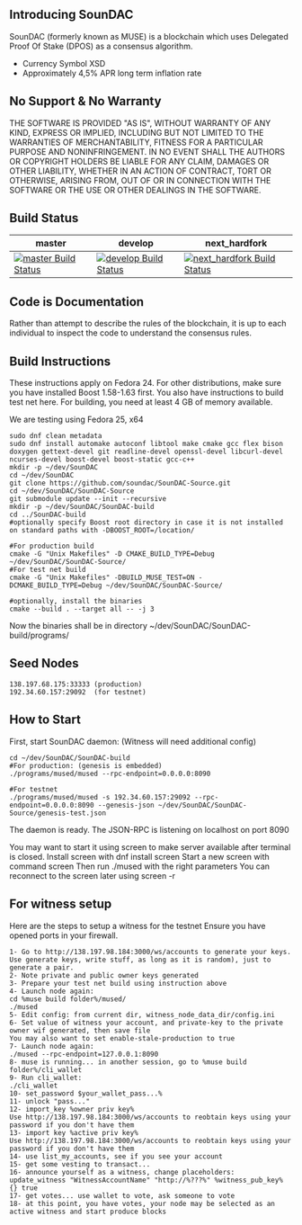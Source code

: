 Introducing SounDAC
-------------------

SounDAC (formerly known as MUSE) is a blockchain which uses Delegated Proof Of Stake (DPOS) as a consensus algorithm.

  - Currency Symbol XSD
  - Approximately 4,5% APR long term inflation rate


No Support & No Warranty 
------------------------
THE SOFTWARE IS PROVIDED "AS IS", WITHOUT WARRANTY OF ANY KIND, EXPRESS OR
IMPLIED, INCLUDING BUT NOT LIMITED TO THE WARRANTIES OF MERCHANTABILITY,
FITNESS FOR A PARTICULAR PURPOSE AND NONINFRINGEMENT. IN NO EVENT SHALL THE
AUTHORS OR COPYRIGHT HOLDERS BE LIABLE FOR ANY CLAIM, DAMAGES OR OTHER
LIABILITY, WHETHER IN AN ACTION OF CONTRACT, TORT OR OTHERWISE, ARISING FROM,
OUT OF OR IN CONNECTION WITH THE SOFTWARE OR THE USE OR OTHER DEALINGS IN
THE SOFTWARE.

Build Status
------------

**master** | **develop** | **next_hardfork**
 --- | --- | ---
 [![master Build Status](https://travis-ci.org/soundac/SounDAC-Source.svg?branch=master)](https://travis-ci.org/soundac/SounDAC-Source) | [![develop Build Status](https://travis-ci.org/soundac/SounDAC-Source.svg?branch=develop)](https://travis-ci.org/soundac/SounDAC-Source) | [![next_hardfork Build Status](https://travis-ci.org/soundac/SounDAC-Source.svg?branch=next_hardfork)](https://travis-ci.org/soundac/SounDAC-Source)

Code is Documentation
---------------------

Rather than attempt to describe the rules of the blockchain, it is up to
each individual to inspect the code to understand the consensus rules.  

Build Instructions
------------------
These instructions apply on Fedora 24. For other distributions, make sure you have 
installed Boost 1.58-1.63 first. You also have instructions to build test net here.
For building, you need at least 4 GB of memory available.

We are testing using Fedora 25, x64

    sudo dnf clean metadata
    sudo dnf install automake autoconf libtool make cmake gcc flex bison doxygen gettext-devel git readline-devel openssl-devel libcurl-devel ncurses-devel boost-devel boost-static gcc-c++
    mkdir -p ~/dev/SounDAC
    cd ~/dev/SounDAC
    git clone https://github.com/soundac/SounDAC-Source.git
    cd ~/dev/SounDAC/SounDAC-Source
    git submodule update --init --recursive
    mkdir -p ~/dev/SounDAC/SounDAC-build
    cd ../SounDAC-build
    #optionally specify Boost root directory in case it is not installed on standard paths with -DBOOST_ROOT=/location/
    
    #For production build
    cmake -G "Unix Makefiles" -D CMAKE_BUILD_TYPE=Debug ~/dev/SounDAC/SounDAC-Source/
    #For test net build
    cmake -G "Unix Makefiles" -DBUILD_MUSE_TEST=ON -DCMAKE_BUILD_TYPE=Debug ~/dev/SounDAC/SounDAC-Source/
    
    #optionally, install the binaries
    cmake --build . --target all -- -j 3
    
Now the binaries shall be in directory ~/dev/SounDAC/SounDAC-build/programs/

Seed Nodes
----------
    138.197.68.175:33333 (production)
    192.34.60.157:29092  (for testnet)

How to Start
------------
First, start SounDAC daemon:
(Witness will need additional config)

    cd ~/dev/SounDAC/SounDAC-build
    #For production: (genesis is embedded)
    ./programs/mused/mused --rpc-endpoint=0.0.0.0:8090
   
    #For testnet
    ./programs/mused/mused -s 192.34.60.157:29092 --rpc-endpoint=0.0.0.0:8090 --genesis-json ~/dev/SounDAC/SounDAC-Source/genesis-test.json
    
The daemon is ready. The JSON-RPC is listening on localhost on port 8090

You may want to start it using screen to make server available after terminal is closed.
Install screen with dnf install screen
Start a new screen with command screen
Then run ./mused with the right parameters
You can reconnect to the screen later using screen -r

For witness setup
------------
Here are the steps to setup a witness for the testnet
Ensure you have opened ports in your firewall.

    1- Go to http://138.197.98.184:3000/ws/accounts to generate your keys.
    Use generate keys, write stuff, as long as it is random), just to generate a pair.
    2- Note private and public owner keys generated
    3- Prepare your test net build using instruction above
    4- Launch node again:
    cd %muse build folder%/mused/
    ./mused
    5- Edit config: from current dir, witness_node_data_dir/config.ini
    6- Set value of witness your account, and private-key to the private owner wif generated, then save file
    You may also want to set enable-stale-production to true
    7- Launch node again:
    ./mused --rpc-endpoint=127.0.0.1:8090 
    8- muse is running... in another session, go to %muse build folder%/cli_wallet
    9- Run cli_wallet:
    ./cli_wallet
    10- set_password $your_wallet_pass...%
    11- unlock "pass..."
    12- import_key %owner priv key%
    Use http://138.197.98.184:3000/ws/accounts to reobtain keys using your password if you don't have them
    13- import key %active priv key%
    Use http://138.197.98.184:3000/ws/accounts to reobtain keys using your password if you don't have them
    14- use list_my_accounts, see if you see your account
    15- get some vesting to transact...
    16- announce yourself as a witness, change placeholders: update_witness "WitnessAccountName" "http://%???%" %witness_pub_key% {} true
    17- get votes... use wallet to vote, ask someone to vote
    18- at this point, you have votes, your node may be selected as an active witness and start produce blocks
